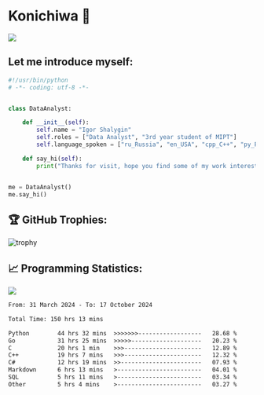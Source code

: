 # Konichiwa 👋
![](https://komarev.com/ghpvc/?username=IgorFandre&color=brightgreen)

## Let me introduce myself:
```py
#!/usr/bin/python
# -*- coding: utf-8 -*-


class DataAnalyst:

    def __init__(self):
        self.name = "Igor Shalygin"
        self.roles = ["Data Analyst", "3rd year student of MIPT"]
        self.language_spoken = ["ru_Russia", "en_USA", "cpp_C++", "py_Python", "go_Golang"]

    def say_hi(self):
        print("Thanks for visit, hope you find some of my work interesting.")


me = DataAnalyst()
me.say_hi()
```

## 🏆 GitHub Trophies:
![trophy](https://github-profile-trophy.vercel.app/?username=IgorFandre&title=MultiLanguage,Repositories,Commits,Experience,PullRequest,Reviews)

## 📈 Programming Statistics:

![](https://github-profile-summary-cards.vercel.app/api/cards/profile-details?username=IgorFandre&theme=solarized_dark)

<!--START_SECTION:waka-->

```txt
From: 31 March 2024 - To: 17 October 2024

Total Time: 150 hrs 13 mins

Python        44 hrs 32 mins  >>>>>>>------------------   28.68 %
Go            31 hrs 25 mins  >>>>>--------------------   20.23 %
C             20 hrs 1 min    >>>----------------------   12.89 %
C++           19 hrs 7 mins   >>>----------------------   12.32 %
C#            12 hrs 19 mins  >>-----------------------   07.93 %
Markdown      6 hrs 13 mins   >------------------------   04.01 %
SQL           5 hrs 11 mins   >------------------------   03.34 %
Other         5 hrs 4 mins    >------------------------   03.27 %
```

<!--END_SECTION:waka-->
